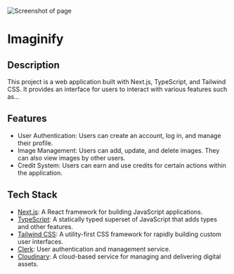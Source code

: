 ![Screenshot of page](https://i.postimg.cc/0jLSTKWN/imagnify.png)

# Imaginify

## Description

This project is a web application built with Next.js, TypeScript, and Tailwind CSS. It provides an interface for users to interact with various features such as...

## Features

- User Authentication: Users can create an account, log in, and manage their profile.
- Image Management: Users can add, update, and delete images. They can also view images by other users.
- Credit System: Users can earn and use credits for certain actions within the application.

## Tech Stack

- [Next.js](https://nextjs.org/): A React framework for building JavaScript applications.
- [TypeScript](https://www.typescriptlang.org/): A statically typed superset of JavaScript that adds types and other features.
- [Tailwind CSS](https://tailwindcss.com/): A utility-first CSS framework for rapidly building custom user interfaces.
- [Clerk](https://clerk.dev/): User authentication and management service.
- [Cloudinary](https://cloudinary.com/): A cloud-based service for managing and delivering digital assets.
